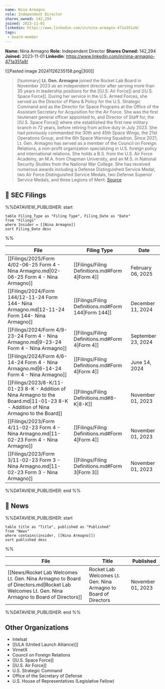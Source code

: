 ```yaml
---
name: Nina Armagno
role: Independent Director
shares_owned: 142,294
joined: 2023-11-01
linkedin: https://www.linkedin.com/in/nina-armagno-471a351a9/
tags:
 - board-member
---
```


**Name:** Nina Armagno
**Role:** Independent Director
**Shares Owned:** 142,294
**Joined:** 2023-11-01
**Linkedin**: https://www.linkedin.com/in/nina-armagno-471a351a9/

![[Pasted image 20241126235158.png|300]]

>[!summary]
**Lt. Gen. Armagno** joined the Rocket Lab Board in November 2023 as an independent director after serving more than 35 years in leadership positions for the [[U.S. Air Force]] and [[U.S. Space Force]]. During her service in the U.S. Armed Forces, she served as the Director of Plans & Policy for the U.S. Strategic Command and as the Director for Space Programs at the Office of the Assistant Secretary for Acquisition for the Air Force. She was the first lieutenant general officer appointed to, and Director of Staff for, the [[U.S. Space Force]] where she established the first new military branch in 72 years, before retiring from active duty in July 2023. She had previously commanded the 30th and 45th Space Wings, the 21st Operations Group, and the 6th Space Warning Squadron. Since 2021, Lt. Gen. Armagno has served as a member of the Council on Foreign Relations, a non-profit organization specializing in U.S. foreign policy and international relations. She holds a B.S. from the U.S. Air Force Academy, an M.A. from Chapman University, and an M.S. in National Security Studies from the National War College. She has received numerous awards including a Defense Distinguished Service Medal, two Air Force Distinguished Service Medals, two Defense Superior Service Medals, and three Legions of Merit.
[Source](https://www.rocketlabusa.com/about/team/)

## 💼 SEC Filings
%%DATAVIEW_PUBLISHER: start
```
table Filing_Type as "Filing Type", Filing_Date as "Date"
from "Filings"
where Insider = [[Nina Armagno]]
sort Filing_Date desc

```
%%

| File                                                                                                                               | Filing Type                                          | Date               |
| ---------------------------------------------------------------------------------------------------------------------------------- | ---------------------------------------------------- | ------------------ |
| [[Filings/2025/Form 4/02-06-25 Form 4 - Nina Armagno.md\|02-06-25 Form 4 - Nina Armagno]]                                          | [[Filings/Filing Definitions.md#Form 4\|Form 4]]     | February 06, 2025  |
| [[Filings/2024/Form 144/12-11-24 Form 144- Nina Armagno.md\|12-11-24 Form 144- Nina Armagno]]                                      | [[Filings/Filing Definitions.md#Form 144\|Form 144]] | December 11, 2024  |
| [[Filings/2024/Form 4/9-23-24 Form 4 - Nina Armagno.md\|9-23-24 Form 4 - Nina Armagno]]                                            | [[Filings/Filing Definitions.md#Form 4\|Form 4]]     | September 23, 2024 |
| [[Filings/2024/Form 4/6-14-24 Form 4 - Nina Armagno.md\|6-14-24 Form 4 - Nina Armagno]]                                            | [[Filings/Filing Definitions.md#Form 4\|Form 4]]     | June 14, 2024      |
| [[Filings/2023/8-K/11-01-23 8-K - Addition of Nina Armagno to the Board.md\|11-01-23 8-K - Addition of Nina Armagno to the Board]] | [[Filings/Filing Definitions.md#8-K\|8-K]]           | November 01, 2023  |
| [[Filings/2023/Form 4/11-02-23 Form 4 - Nina Armagno.md\|11-02-23 Form 4 - Nina Armagno]]                                          | [[Filings/Filing Definitions.md#Form 4\|Form 4]]     | November 01, 2023  |
| [[Filings/2023/Form 3/11-02-23 Form 3 - Nina Armagno.md\|11-02-23 Form 3 - Nina Armagno]]                                          | [[Filings/Filing Definitions.md#Form 3\|Form 3]]     | November 01, 2023  |

%%DATAVIEW_PUBLISHER: end %%

## 📰 News
%%DATAVIEW_PUBLISHER: start
```
table title as "Title", published as "Published"
from "News"
where contains(insider, [[Nina Armagno]])
sort published desc
```
%%

| File                                                                                                                                         | Title                                                            | Published         |
| -------------------------------------------------------------------------------------------------------------------------------------------- | ---------------------------------------------------------------- | ----------------- |
| [[News/Rocket Lab Welcomes Lt. Gen. Nina Armagno to Board of Directors.md\|Rocket Lab Welcomes Lt. Gen. Nina Armagno to Board of Directors]] | Rocket Lab Welcomes Lt. Gen. Nina Armagno to Board of Directors  | November 01, 2023 |

%%DATAVIEW_PUBLISHER: end %%

## Other Organizations

-  Intelsat
-  [[ULA (United Launch Alliance)]] 
-  VirnetX
-  Council on Foreign Relations
-  [[U.S. Space Force]]
-  [[U.S. Air Force]]
-  U.S. Strategic Command
-  Office of the Secretary of Defense
-  U.S. House of Representatives (Legislative Fellow)
